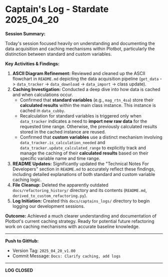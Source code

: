 # Captain's Log - Stardate 2025_04_20

**Session Summary:**

Today's session focused heavily on understanding and documenting the data acquisition and caching mechanisms within Plotbot, particularly the distinction between standard and custom variables.

**Key Activities & Findings:**

1.  **ASCII Diagram Refinement:** Reviewed and cleaned up the ASCII flowchart in `README.md` depicting the data acquisition pipeline (`get_data` -> `data_tracker` -> `data_download` -> `data_import` -> class update).
2.  **Caching Investigation:** Conducted a deep dive into how data is cached and when calculations occur.
    *   Confirmed that **standard variables** (e.g., `mag_rtn_4sa`) store their **calculated results** within the main class instance. This instance is cached in `data_cubby`.
    *   Recalculation for standard variables is triggered only when `data_tracker` indicates a need to **import new raw data** for the requested time range. Otherwise, the previously calculated results stored in the cached instance are reused.
    *   Confirmed that **custom variables** use a distinct mechanism involving `data_tracker.is_calculation_needed` and `data_tracker.update_calculated_range` to explicitly track and manage the caching of their **calculated results** based on their specific variable name and time range.
3.  **README Updates:** Significantly updated the "Technical Notes For Developers" section in `README.md` to accurately reflect these findings, including detailed explanations of both standard and custom variable caching logic.
4.  **File Cleanup:** Deleted the apparently outdated `docs/refactoring_history/` directory and its contents (`README.md`, `derived_to_custom_refactoring.py`).
5.  **Log Initiation:** Created this `docs/captains_logs/` directory to begin logging our development sessions.

**Outcome:** Achieved a much clearer understanding and documentation of Plotbot's current caching strategy. Ready for potential future refactoring work on caching mechanisms with accurate baseline knowledge. 

---

**Push to GitHub:**
*   Version Tag: `2025_04_20_v1.00`
*   Commit Message: `Docs: Clarify caching, add logs`

---
**LOG CLOSED** 